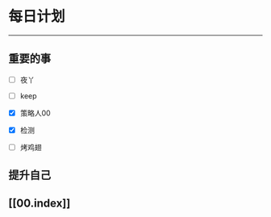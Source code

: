 
# 每日计划
---
## 重要的事

- [ ]    夜丫
- [ ]   keep
- [x]  策略人00
- [x] 检测
- [ ] 烤鸡翅



## 提升自己

  



## [[00.index]]










